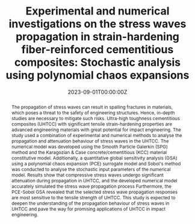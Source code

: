 ---
title: "Experimental and numerical investigations on the stress waves propagation in strain-hardening fiber-reinforced cementitious composites: Stochastic analysis using polynomial chaos expansions"
authors:
- yinxing
- Qinghua Li*
- Qingmin Wang
- Bokun Chen
- Shilang Xu
# author_notes:
# - "Equal contribution"
# - "Equal contribution"
date: "2023-09-01T00:00:00Z"

# Publication type.
# Accepts a single type but formatted as a YAML list (for Hugo requirements).
# Enter a publication type from the CSL standard.
publication_types: ["article-journal"]

# Publication name and optional abbreviated publication name.
publication: "***Journal of Building Engineering***, 74, 106902"

abstract: The propagation of stress waves can result in spalling fractures in materials, which poses a threat to the safety of engineering structures. Hence, in-depth studies are necessary to mitigate such risks. Ultra-high toughness cementitious composites (UHTCC) with significant tensile strain-hardening properties are advanced engineering materials with great potential for impact engineering. The study used a combination of experimental and numerical methods to analyse the propagation and attenuation behaviour of stress waves in the UHTCC. The numerical model was developed using the Smooth Particle Galerkin (SPG) method and the Karagozian & Case concrete/cementitious (KCC) material constitutive model. Additionally, a quantitative global sensitivity analysis (GSA) using a polynomial chaos expansion (PCE) surrogate model and Sobol's method was conducted to analyse the stochastic input parameters of the numerical model. Results show that compressive stress waves undergo significant attenuation during propagation in UHTCC, and the developed numerical model accurately simulated the stress wave propagation process Furthermore, the PCE-Sobol GSA revealed that the selected stress wave propagation responses are most sensitive to the tensile strength of UHTCC. This study is expected to deepen the understanding of the propagation behaviour of stress waves in UHTCC and pave the way for promising applications of UHTCC in impact engineering.

tags:
- Stress Wave Propagation
- SHCC
featured: false

links:
  - type: doi
    url: "https://doi.org/10.1016/j.jobe.2023.106902"

# Featured image
# To use, add an image named `featured.jpg/png` to your page's folder. 
image:
  placement: 2
  focal_point: "Top"
  preview_only: false
# Featured image
# To use, add an image named `featured.jpg/png` to your page's folder.
# Placement options: 1 = Full column width, 2 = Out-set, 3 = Screen-width
# Focal point options: Smart, Center, TopLeft, Top, TopRight, Left, Right, BottomLeft, Bottom, BottomRight
#image:
#  placement: 2
#  caption: 'Image credit: [**Unsplash**](https://unsplash.com/photos/CpkOjOcXdUY)'
#  focal_point: ""
#  preview_only: false
# Associated Projects (optional).
#   Associate this publication with one or more of your projects.
#   Simply enter your project's folder or file name without extension.
#   E.g. `internal-project` references `content/project/internal-project/index.md`.
#   Otherwise, set `projects: []`.
projects: []

# Slides (optional).
#   Associate this publication with Markdown slides.
#   Simply enter your slide deck's filename without extension.
#   E.g. `slides: "example"` references `content/slides/example/index.md`.
#   Otherwise, set `slides: ""`.
slides: ""
---